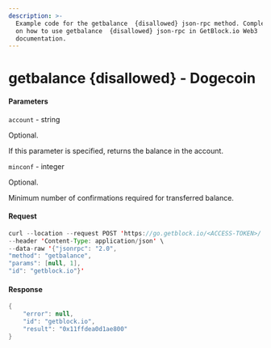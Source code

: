 ```yaml
---
description: >-
  Example code for the getbalance  {disallowed} json-rpc method. Сomplete guide
  on how to use getbalance  {disallowed} json-rpc in GetBlock.io Web3
  documentation.
---
```


# getbalance {disallowed} - Dogecoin

#### Parameters

`account` - string

Optional.

If this parameter is specified, returns the balance in the account.

`minconf` - integer

Optional.

Minimum number of confirmations required for transferred balance.

#### Request

```java
curl --location --request POST 'https://go.getblock.io/<ACCESS-TOKEN>/' \
--header 'Content-Type: application/json' \
--data-raw '{"jsonrpc": "2.0",
"method": "getbalance",
"params": [null, 1],
"id": "getblock.io"}'
```

#### Response

```java
{
    "error": null,
    "id": "getblock.io",
    "result": "0x11ffdea0d1ae800"
}
```
